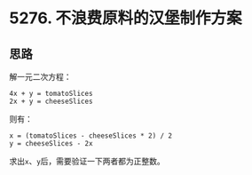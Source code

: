 # 5276. 不浪费原料的汉堡制作方案

## 思路

解一元二次方程：

```text
4x + y = tomatoSlices
2x + y = cheeseSlices
```

则有：

```text
x = (tomatoSlices - cheeseSlices * 2) / 2
y = cheeseSlices - 2x
```

求出`x`、`y`后，需要验证一下两者都为正整数。

